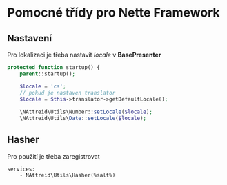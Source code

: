 # Pomocné třídy pro Nette Framework

## Nastavení
Pro lokalizaci je třeba nastavit *locale* v **BasePresenter**
```php
protected function startup() {
    parent::startup();

    $locale = 'cs';
    // pokud je nastaven translator
    $locale = $this->translator->getDefaultLocale();
    
    \NAttreid\Utils\Number::setLocale($locale);
    \NAttreid\Utils\Date::setLocale($locale);
```


## Hasher
Pro použití je třeba zaregistrovat
```neon
services:
    - NAttreid\Utils\Hasher(%salt%)
```